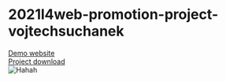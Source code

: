 ﻿# 2021l4web-promotion-project-vojtechsuchanek
[Demo website](https://pslib-cz.github.io/2021l4web-promotion-project-vojtechsuchanek/)<br>
[Project download](https://www.uschovna.cz/zasilka/UNLYNNLKERMTB8L9-MHN/)<br>
![Hahah](https://i.pinimg.com/564x/cb/5e/af/cb5eafb205bc2a1914fe240e5d441cf9--funny-cats-funny-animals.jpg)
